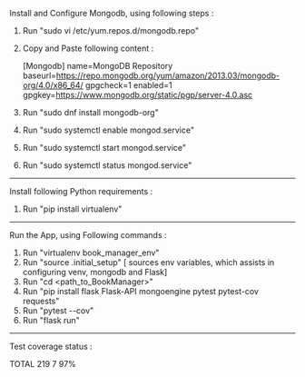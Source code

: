 
Install and Configure Mongodb, using following steps :

1. Run "sudo vi /etc/yum.repos.d/mongodb.repo"

2. Copy and Paste following content :

	[Mongodb]
	name=MongoDB Repository
	baseurl=https://repo.mongodb.org/yum/amazon/2013.03/mongodb-org/4.0/x86_64/
	gpgcheck=1
	enabled=1
	gpgkey=https://www.mongodb.org/static/pgp/server-4.0.asc



3. Run "sudo dnf install mongodb-org"

4. Run "sudo systemctl enable mongod.service"
5. Run "sudo systemctl start mongod.service"
6. Run "sudo systemctl status mongod.service"


---------------------------------------------
Install following Python requirements :

1. Run "pip install virtualenv"

----------------------------------------------
Run the App, using Following commands :

1. Run "virtualenv book_manager_env"
2. Run "source .initial_setup" [ sources env variables, which assists in configuring venv, mongodb and Flask] 
3. Run "cd <path_to_BookManager>"
4. Run "pip install flask Flask-API mongoengine pytest pytest-cov requests"
5. Run "pytest --cov"
6. Run "flask run" 
---------------------------------------


Test coverage status :

TOTAL                                      219      7    97%
